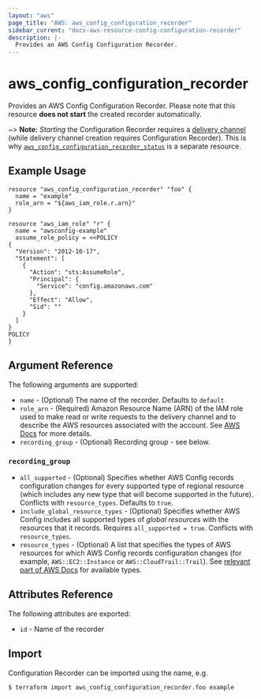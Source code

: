 ```yaml
---
layout: "aws"
page_title: "AWS: aws_config_configuration_recorder"
sidebar_current: "docs-aws-resource-config-configuration-recorder"
description: |-
  Provides an AWS Config Configuration Recorder.
---
```


# aws\_config\_configuration\_recorder

Provides an AWS Config Configuration Recorder. Please note that this resource **does not start** the created recorder automatically.

~> **Note:** _Starting_ the Configuration Recorder requires a [delivery channel](/docs/providers/aws/r/config_delivery_channel.html) (while delivery channel creation requires Configuration Recorder). This is why [`aws_config_configuration_recorder_status`](/docs/providers/aws/r/config_configuration_recorder_status.html) is a separate resource.

## Example Usage

```
resource "aws_config_configuration_recorder" "foo" {
  name = "example"
  role_arn = "${aws_iam_role.r.arn}"
}

resource "aws_iam_role" "r" {
  name = "awsconfig-example"
  assume_role_policy = <<POLICY
{
  "Version": "2012-10-17",
  "Statement": [
    {
      "Action": "sts:AssumeRole",
      "Principal": {
        "Service": "config.amazonaws.com"
      },
      "Effect": "Allow",
      "Sid": ""
    }
  ]
}
POLICY
}
```

## Argument Reference

The following arguments are supported:

* `name` - (Optional) The name of the recorder. Defaults to `default`
* `role_arn` - (Required) Amazon Resource Name (ARN) of the IAM role
	used to make read or write requests to the delivery channel and to describe the AWS resources associated with the account.
	See [AWS Docs](http://docs.aws.amazon.com/config/latest/developerguide/iamrole-permissions.html) for more details.
* `recording_group` - (Optional) Recording group - see below.

### `recording_group`

* `all_supported` - (Optional) Specifies whether AWS Config records configuration changes
	for every supported type of regional resource (which includes any new type that will become supported in the future).
	Conflicts with `resource_types`. Defaults to `true`.
* `include_global_resource_types` - (Optional) Specifies whether AWS Config includes all supported types of *global resources*
	with the resources that it records. Requires `all_supported = true`. Conflicts with `resource_types`.
* `resource_types` - (Optional) A list that specifies the types of AWS resources for which
	AWS Config records configuration changes (for example, `AWS::EC2::Instance` or `AWS::CloudTrail::Trail`).
  See [relevant part of AWS Docs](http://docs.aws.amazon.com/config/latest/APIReference/API_ResourceIdentifier.html#config-Type-ResourceIdentifier-resourceType) for available types.

## Attributes Reference

The following attributes are exported:

* `id` - Name of the recorder

## Import

Configuration Recorder can be imported using the name, e.g. 

```
$ terraform import aws_config_configuration_recorder.foo example
```
